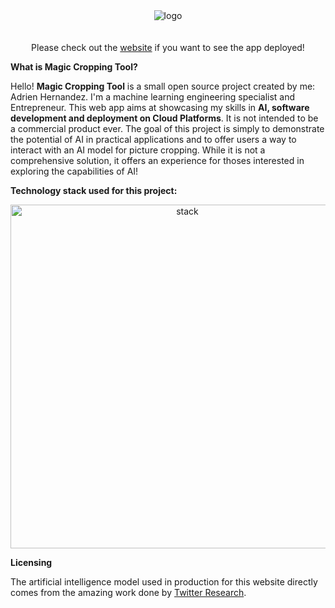 <div align="center">
<img src="https://docs.google.com/drawings/d/e/2PACX-1vQMqtARWGDM1gkgmBUC0taAlsNx90ZbV1UqIgdy0-l9otI4mp_T_vp-wBh71qjSmiaQRKt2_40jt4RP/pub?w=960&h=720"
alt="logo"/>
</div>
<br/>
<br/>
<div align="center">
Please check out the <a href="https://maxhalford.github.io/starboost/">website</a> if you want to see the app deployed!
</div>

**What is Magic Cropping Tool?**

Hello! **Magic Cropping Tool** is a small open source project created by me: Adrien Hernandez. I'm a machine learning engineering specialist and Entrepreneur.
This web app aims at showcasing my skills in **AI, software development and deployment on Cloud Platforms**.
It is not intended to be a commercial product ever. The goal of this project is simply to demonstrate the potential of AI in practical applications and to offer users a way to interact with an AI model for picture cropping. While it is not a comprehensive solution, it offers an experience for thoses interested in exploring the capabilities of AI!

**Technology stack used for this project:**
<div align="center">
<img src="https://frontend-dkxomtkomq-ue.a.run.app/assets/magic-cropping-tool-stack.png"
alt="stack" width=550px/>
</div>

**Licensing**

The artificial intelligence model used in production for this website directly comes from the amazing work done by [Twitter Research](https://github.com/twitter-research/image-crop-analysis).
